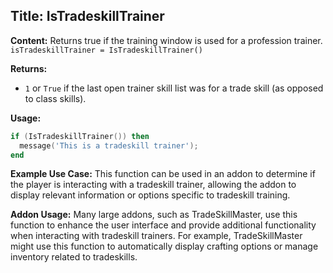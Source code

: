 ## Title: IsTradeskillTrainer

**Content:**
Returns true if the training window is used for a profession trainer.
`isTradeskillTrainer = IsTradeskillTrainer()`

**Returns:**
- `1` or `True` if the last open trainer skill list was for a trade skill (as opposed to class skills).

**Usage:**
```lua
if (IsTradeskillTrainer()) then
  message('This is a tradeskill trainer');
end
```

**Example Use Case:**
This function can be used in an addon to determine if the player is interacting with a tradeskill trainer, allowing the addon to display relevant information or options specific to tradeskill training.

**Addon Usage:**
Many large addons, such as TradeSkillMaster, use this function to enhance the user interface and provide additional functionality when interacting with tradeskill trainers. For example, TradeSkillMaster might use this function to automatically display crafting options or manage inventory related to tradeskills.